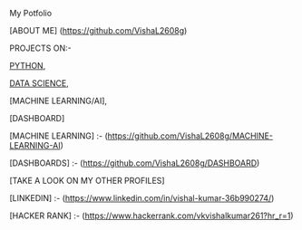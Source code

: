 My Potfolio

[ABOUT ME] (https://github.com/VishaL2608g)


PROJECTS ON:-

[PYTHON],

[DATA SCIENCE],

[MACHINE LEARNING/AI],

[DASHBOARD]

[PYTHON]:- (https://github.com/VishaL2608g/PYTHON)

[DATA SCIENCE]:- (https://github.com/VishaL2608g/Data_Analysis)

[MACHINE LEARNING] :- (https://github.com/VishaL2608g/MACHINE-LEARNING-AI)

[DASHBOARDS] :- (https://github.com/VishaL2608g/DASHBOARD)


[TAKE A LOOK ON MY OTHER PROFILES]

[LINKEDIN] :- (https://www.linkedin.com/in/vishal-kumar-36b990274/)

[HACKER RANK] :- (https://www.hackerrank.com/vkvishalkumar261?hr_r=1)
